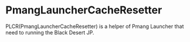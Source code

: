 # PmangLauncherCacheResetter
PLCR(PmangLauncherCacheResetter) is a helper of Pmang Launcher that need to running the Black Desert JP.
